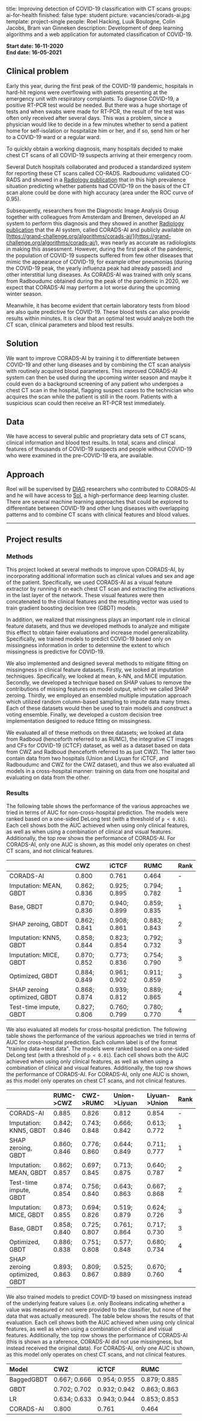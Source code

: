title: Improving detection of COVID-19 classification with CT scans
groups: ai-for-health
finished: false
type: student
picture: vacancies/corads-ai.jpg
template: project-single
people: Roel Hacking, Luuk Boulogne, Colin Jacobs, Bram van Ginneken
description: Development of deep learning algorithms and a web application for automated classification of COVID-19. 

**Start date: 16-11-2020** <br>
**End date: 16-05-2021**

## Clinical problem
Early this year, during the first peak of the COVID-19 pandemic, hospitals in hard-hit regions were overflowing with patients presenting at the emergency unit with respiratory complaints. To diagnose COVID-19, a positive RT-PCR test would be needed. But there was a huge shortage of tests and when swabs were made for RT-PCR, the result of the test was often only received after several days. This was a problem, since a physician would like to decide in a few minutes whether to send a patient home for self-isolation or hospitalize him or her, and if so, send him or her to a COVID-19 ward or a regular ward. 

To quickly obtain a working diagnosis, many hospitals decided to make chest CT scans of all COVID-19 suspects arriving at their emergency room. 

Several Dutch hospitals collaborated and produced a standardized system for reporting these CT scans called CO-RADS. Radboudumc validated CO-RADS and showed in a [Radiology publication](https://pubs.rsna.org/doi/10.1148/radiol.2020201473) that in this high prevalence situation predicting whether patients had COVID-19 on the basis of the CT scan alone could be done with high accuracy (area under the ROC curve of 0.95).  

Subsequently, researchers from the Diagnostic Image Analysis Group together with colleagues from Amsterdam and Bremen, developed an AI system to perform this diagnosis and they showed in another [Radiology publication](https://pubs.rsna.org/doi/10.1148/radiol.2020202439) that the AI system, called CORADS-AI and publicly available on [https://grand-challenge.org/algorithms/corads-ai/](https://grand-challenge.org/algorithms/corads-ai/), was nearly as accurate as radiologists in making this assessment.
However, during the first peak of the pandemic, the population of COVID-19 suspects suffered from few other diseases that mimic the appearance of COVID-19, for example other pneumonias (during the COVID-19 peak, the yearly influenza peak had already passed) and other interstitial lung diseases. As CORADS-AI was trained with only scans from Radboudumc obtained during the peak of the pandemic in 2020, we expect that CORADS-AI may perform a lot worse during the upcoming winter season.

Meanwhile, it has become evident that certain laboratory tests from blood are also quite predictive for COVID-19. These blood tests can also provide results within minutes. It is clear that an optimal test would analyze both the CT scan, clinical parameters and blood test results.

## Solution 
We want to improve CORADS-AI by training it to differentiate between COVID-19 and other lung diseases and by combining the CT scan analysis with routinely acquired blood parameters. This improved CORADS-AI system can then be used during the upcoming winter season and maybe it could even do a background screening of any patient who undergoes a chest CT scan in the hospital, flagging suspect cases to the technician who acquires the scan while the patient is still in the room. Patients with a suspicious scan could then receive an RT-PCR test immediately.  

## Data
We have access to several public and proprietary data sets of CT scans, clinical information and blood test results. In total, scans and clinical features of thousands of COVID-19 suspects and people without COVID-19 who were examined in the pre-COVID-19 era, are available. 

## Approach
Roel will be supervised by [DIAG](http://www.diagnijmegen.nl) researchers who contributed to CORADS-AI and he will have access to [Sol](https://rtc.diagnijmegen.nl/software/sol/), a high-performance deep learning cluster. There are several machine learning approaches that could be explored to differentiate between COVID-19 and other lung diseases with overlapping patterns and to combine CT scans with clinical features and blood values. 

***

## Project results
### Methods
This project looked at several methods to improve upon CORADS-AI, by incorporating additional information such as clinical values and sex and age of the patient. Specifically, we used CORADS-AI as a visual feature extractor by running it on each chest CT scan and extracting the activations in the last layer of the network. These visual features were then concatenated to the clinical features and the resulting vector was used to train gradient boosting decision tree (GBDT) models.

In addition, we realized that missingness plays an important role in clinical feature datasets, and thus we developed methods to analyze and mitigate this effect to obtain fairer evaluations and increase model generalizability. Specifically, we trained models to predict COVID-19 based only on missingness information in order to determine the extent to which missingness is predictive for COVID-19. 

We also implemented and designed several methods to mitigate fitting on missingness in clinical feature datasets. Firstly, we looked at imputation techniques. Specifically, we looked at mean, k-NN, and MiCE imputation. Secondly, we developed a technique based on SHAP values to remove the contributions of missing features on model output, which we called SHAP zeroing. Thirdly, we employed an ensembled multiple imputation approach which utilized random column-based sampling to impute data many times. Each of these datasets would then be used to train models and construct a voting ensemble. Finally, we developed a custom decision tree implementation designed to reduce fitting on missingness. 

We evaluated all of these methods on three datasets; we looked at data from Radboud (henceforth referred to as RUMC), the integrative CT images and CFs for COVID-19 (iCTCF) dataset, as well as a dataset based on data from CWZ and Radboud (henceforth referred to as just CWZ). The latter two contain data from two hospitals (Union and Liyuan for iCTCF, and Radboudumc and CWZ for the CWZ dataset), and thus we also evaluated all models in a cross-hospital manner: training on data from one hospital and evaluating on data from the other.

### Results
The following table shows the performance of the various approaches we tried in terms of AUC for non-cross-hospital prediction. The models were ranked based on a one-sided DeLong test (with a threshold of `p < 0.01`). Each cell shows both the AUC achieved when using only clinical features, as well as when using a combination of clinical and visual features. Additionally, the top row shows the performance of CORADS-AI. For CORADS-AI, only one AUC is shown, as this model only operates on chest CT scans, and not clinical features. 

|                              | CWZ           | iCTCF         | RUMC          | Rank   |
|:-----------------------------|:--------------|:--------------|:--------------|:-------|
| CORADS-AI                    | 0.800         | 0.761         | 0.464         | -      |
| Imputation: MEAN, GBDT       | 0.862;  0.836 | 0.925;  0.895 | 0.794;  0.782 | 1      |
| Base, GBDT                   | 0.870;  0.836 | 0.940;  0.899 | 0.859;  0.835 | 1      |
| SHAP zeroing, GBDT           | 0.862;  0.841 | 0.908;  0.861 | 0.883;  0.843 | 2      |
| Imputation: KNN5, GBDT       | 0.858;  0.844 | 0.823;  0.854 | 0.792;  0.732 | 3      |
| Imputation: MICE, GBDT       | 0.870;  0.852 | 0.773;  0.836 | 0.754;  0.790 | 3      |
| Optimized, GBDT              | 0.884;  0.849 | 0.961;  0.902 | 0.911;  0.859 | 3      |
| SHAP zeroing optimized, GBDT | 0.868;  0.874 | 0.939;  0.812 | 0.889;  0.865 | 4      |
| Test-time impute, GBDT       | 0.827;  0.806 | 0.760;  0.799 | 0.780;  0.770 | 4      |

We also evaluated all models for cross-hospital prediction. The following table shows the performance of the various approaches we tried in terms of AUC for cross-hospital prediction. Each column label is of the format "training data->test data". The models were ranked based on a one-sided DeLong test (with a threshold of `p < 0.01`). Each cell shows both the AUC achieved when using only clinical features, as well as when using a combination of clinical and visual features. Additionally, the top row shows the performance of CORADS-AI. For CORADS-AI, only one AUC is shown, as this model only operates on chest CT scans, and not clinical features. 

|                              | RUMC->CWZ     | CWZ->RUMC     | Union->Liyuan   | Liyuan->Union  | Rank   |
|:-----------------------------|:--------------|:--------------|:----------------|:---------------|:-------|
| CORADS-AI                    | 0.885         | 0.826         | 0.812           | 0.854          | -      |
| Imputation: KNN5, GBDT       | 0.842;  0.846 | 0.743;  0.848 | 0.666;  0.842   | 0.613;  0.772  | 1      |
| SHAP zeroing, GBDT           | 0.860;  0.846 | 0.776;  0.860 | 0.644;  0.849   | 0.711;  0.777  | 1      |
| Imputation: MEAN, GBDT       | 0.862;  0.857 | 0.697;  0.845 | 0.713;  0.875   | 0.640;  0.787  | 2      |
| Test-time impute, GBDT       | 0.874;  0.854 | 0.756;  0.840 | 0.643;  0.863   | 0.667;  0.868  | 2      |
| Imputation: MICE, GBDT       | 0.873;  0.855 | 0.694;  0.826 | 0.519;  0.879   | 0.624;  0.726  | 3      |
| Base, GBDT                   | 0.858;  0.840 | 0.725;  0.807 | 0.761;  0.864   | 0.717;  0.730  | 3      |
| Optimized, GBDT              | 0.886;  0.838 | 0.751;  0.808 | 0.577;  0.848   | 0.680;  0.734  | 4      |
| SHAP zeroing optimized, GBDT | 0.893;  0.863 | 0.809;  0.867 | 0.525;  0.889   | 0.670;  0.760  | 4      |

We also trained models to predict COVID-19 based on missingness instead of the underlying feature values (i.e. only Booleans indicating whether a value was measured or not were provided to the classifier, but none of the data that was actually measured). The table below shows the results of that evaluation. Each cell shows both the AUC achieved when using only clinical features, as well as when using a combination of clinical and visual features. Additionally, the top row shows the performance of CORADS-AI (this is shown as a raference, CORADS-AI did not use missingness, but instead received the original data). For CORADS-AI, only one AUC is shown, as this model only operates on chest CT scans, and not clinical features. 

| Model      | CWZ           | iCTCF         | RUMC          |
|:-----------|:--------------|:--------------|:--------------|
| BaggedGBDT | 0.667;  0.666 | 0.954;  0.955 | 0.879;  0.885 |
| GBDT       | 0.702;  0.702 | 0.932;  0.942 | 0.863;  0.863 |
| LR         | 0.634;  0.633 | 0.943;  0.944 | 0.853;  0.853 |
| CORADS-AI  | 0.800         | 0.761         | 0.464         |

